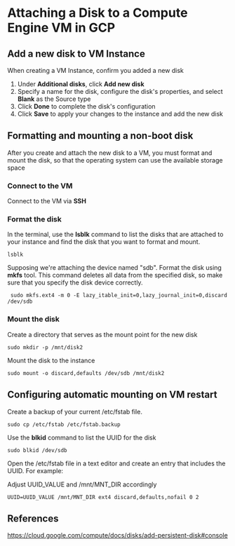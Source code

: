 # Attaching a Disk to a Compute Engine VM in GCP

## Add a new disk to VM Instance

When creating a VM Instance, confirm you added a new disk

1. Under **Additional disks**, click **Add new disk**
2. Specify a name for the disk, configure the disk's properties, and select **Blank** as the Source type
3. Click **Done** to complete the disk's configuration
4. Click **Save** to apply your changes to the instance and add the new disk


## Formatting and mounting a non-boot disk

After you create and attach the new disk to a VM, you must format and mount the disk, so that the operating system can use the available storage space

### Connect to the VM

Connect to the VM via **SSH**

### Format the disk

In the terminal, use the **lsblk** command to list the disks that are attached to your instance and find the disk that you want to format and mount.

```
lsblk
```

Supposing we're attaching the device named "sdb". Format the disk using **mkfs** tool. This command deletes all data from the specified disk, so make sure that you specify the disk device correctly.

```
 sudo mkfs.ext4 -m 0 -E lazy_itable_init=0,lazy_journal_init=0,discard /dev/sdb
```

### Mount the disk

Create a directory that serves as the mount point for the new disk

```
sudo mkdir -p /mnt/disk2
```

Mount the disk to the instance

```
sudo mount -o discard,defaults /dev/sdb /mnt/disk2
```

## Configuring automatic mounting on VM restart

Create a backup of your current /etc/fstab file.

```
sudo cp /etc/fstab /etc/fstab.backup
```

Use the **blkid** command to list the UUID for the disk

```
sudo blkid /dev/sdb
```

Open the /etc/fstab file in a text editor and create an entry that includes the UUID. For example:

Adjust UUID_VALUE and /mnt/MNT_DIR accordingly

```
UUID=UUID_VALUE /mnt/MNT_DIR ext4 discard,defaults,nofail 0 2
```


## References

https://cloud.google.com/compute/docs/disks/add-persistent-disk#console